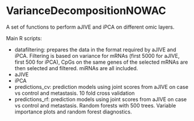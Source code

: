 # VarianceDecompositionNOWAC

A set of functions to perform aJIVE and iPCA on different omic layers. 

Main R scripts: 
- datafiltering: prepares the data in the format required by aJIVE and iPCA. Filtering is based on variance for mRNAs (first 5000 for aJIVE, first 500 for iPCA), CpGs on the same genes of the selected mRNAs are then selected and filtered. miRNAs are all included.
- aJIVE
- iPCA
- predictions_cv: prediction models using joint scores from aJIVE on case vs control and metastasis. 10 fold cross validation
- predictions_rf: prediction models using joint scores from aJIVE on case vs control and metastasis. Random forests with 500 trees. Variable importance plots and random forest diagnostics.
